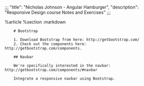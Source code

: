 ;;;
  "title": "Nicholas Johnson - Angular Hamburger",
  "description": "Responsive Design course Notes and Exercises"
  ;;;
  
  %article
    %section
      :markdown
  
        # Bootstrap
  
        1. Download Bootstrap from here: http://getbootstrap.com/
        2. Check out the components here: http://getbootstrap.com/components.
  
        ## Navbar
  
        We're specifically interested in the navbar: http://getbootstrap.com/components/#navbar
  
        Integrate a responsive navbar using Bootstrap.
  